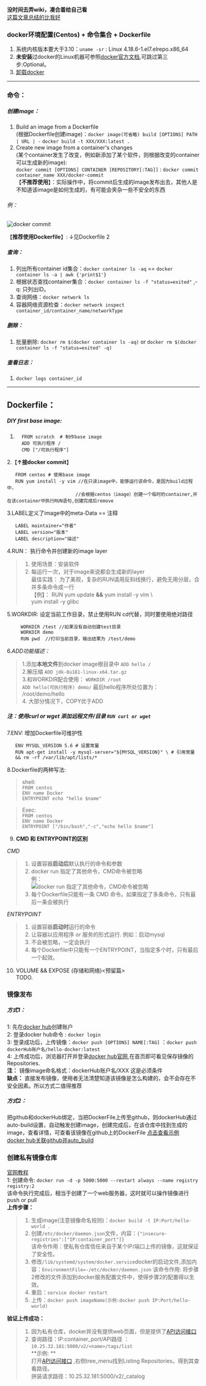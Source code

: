 **没时间去弄wiki，凑合着给自己看**  
[这篇文章总结的比我好](https://www.cnblogs.com/lienhua34/p/5170335.html)
### docker环境配置(Centos) + 命令集合 + Dockerfile
1. 系统内核版本要大于3.10：`uname -sr` : Linux 4.18.6-1.el7.elrepo.x86_64   
2. **未安装**过docker的Linux机器可参照[docker官方文档](https://docs.docker.com/install/linux/docker-ce/centos/#install-docker-ce-1),可跳过第三步:Optional。  
3. [卸载docker](https://my.oschina.net/lwenhao/blog/1617108)
---
### 命令：
##### 创建image：
1. Build an image from a Dockerfile  
(根据Dockerfile创建image)：`docker image(可省略) build [OPTIONS] PATH | URL | -` 
`docker build -t XXX/XXX:latest . `
2. Create new image from a container's changes  
(某个container发生了改变，例如新添加了某个软件，则根据改变的container可以生成新的image):  
`docker commit [OPTIONS] CONTAINER [REPOSITORY[:TAG]]` : `docker commit container_name XXX/docker-commit`  
【**不推荐使用**】：实际操作中，将commit后生成的image发布出去，其他人是不知道该image是如何生成的，有可能会夹杂一些不安全的东西
###### 例：
![docker commit](https://github.com/momokanni/docker/blob/master/piture/%E5%BE%AE%E4%BF%A1%E6%88%AA%E5%9B%BE_20180910183210.png?raw=true)

【**推荐使用Dockerfile**】:  ↓见Dockerfile 2


##### 查询：
1. 列出所有container id集合：`docker container ls -aq` == `docker container ls -a | awk {'print$1'}`
2. 根据状态查找container集合：`docker container ls -f "status=exited"` ,-q: 只列出ID。  
3. 查询网络：`docker network ls`  
4. 容器网络资源检查：`docker network inspect container_id/container_name/networkType`
##### 删除：
1. 批量删除: `docker rm $(docker container ls -aq)` or `docker rm $(docker container ls -f "status=exited" -q)`

##### 查看日志：
1. `docker logs container_id`

---


## Dockerfile：
##### DIY first base image: 
1. ```
     FROM scratch  # 制作base image
     ADD 可执行程序 /
     CMD ["/可执行程序"]
2.【**↑接docker commit**】
  ```
     FROM centos # 使用base image
     RUN yum install -y vim //在只读image中，能够运行该命令，是因为build过程中，  
                           //会根据centos（image）创建一个临时的container,并在该container中执行RUN语句,创建完成后remove
  ```
  3.LABEL定义了image中的meta-Data == 注释
  ```
     LABEL maintainer="作者"
     LABEL version="版本"
     LABEL description="描述"
  ```
  
  4.RUN：  执行命令并创建新的image layer
  >1. 使用场景：安装软件  
  >2. 每运行一次，对于image来说都会生成新的layer  
      最佳实践： 为了美观，复杂的RUN请用反斜线换行，避免无用分层，合并多条命令成一行  
      【例】： RUN yum update **&&** yum install -y vim \  
              yum install -y glibc
              
  5.WORKDIR: 设定当前工作目录，禁止使用RUN cd代替，同时要使用绝对路径  
  ```
       WORKDIR /test //如果没有自动创建test目录  
       WORKDIR demo  
       RUN pwd  //打印当前目录，输出结果为 /test/demo
 ```
    
  6.*ADD功能描述：*
  >1.添加**本地文件**到docker image根目录中 `ADD hello /`  
  >2.解压缩 `ADD jdk-8u181-linux-x64.tar.gz`  
  >3.和WORKDIR配合使用： 
     `WORKDIR /root`  
     `ADD hello(可执行程序) demo/` 最后hello程序所处位置为： /root/demo/hello  
  >4. 大部分情况下，COPY优于ADD  
  ##### 注：使用curl or wget 添加**远程文件/目录** `RUN curl or wget`
  
  7.ENV: 增加Dockerfile可维护性
  ```
     ENV MYSQL_VERSION 5.6 # 设置常量
     RUN apt-get install -y mysql-server="${MYSQL_VERSION}" \ # 引用常量
     && rm -rf /var/lib/apt/lists/*
  ```  
  8.Dockerfile的两种写法:
  >shell:  
        `FROM centos`</br>
        ` ENV name Docker `</br>
        `ENTRYPOINT echo "hello $name"`
       
  >Exec:   
        `FROM centos`  </br>
        `ENV name Docker`  </br>
        `ENTRYPOINT ["/bin/bash","-c","echo hello $name"]`   
  
  9. **CMD 和 ENTRYPOINT的区别**  
  
  *CMD*
  >1. 设置容器**启动后**默认执行的命令和参数
  >2. docker run 指定了其他命令，CMD命令被忽略  
  例：  
  ![docker run 指定了其他命令，CMD命令被忽略](https://github.com/momokanni/docker/blob/master/piture/%E5%BE%AE%E4%BF%A1%E6%88%AA%E5%9B%BE_20180911160545.png)  
  >3. 每个Dockerfile只能有一条 CMD 命令。如果指定了多条命令，只有最后一条会被执行
  
  *ENTRYPOINT*  
  >1. 设置容器**启动时**运行的命令
  >2. 让容器以应用程序 or 服务的形式运行. 例如：启动mysql
  >3. 不会被忽略，一定会执行  
  >4. 每个Dockerfile中只能有一个ENTRYPOINT，当指定多个时，只有最后一个起效。
  
  10. VOLUME && EXPOSE (存储和网络)<预留篇>  
  TODO.
  
### 镜像发布

##### 方式1：
1: 先在[docker hub](https://hub.docker.com/)创建账户 </br>
2: 登录docker hub命令 : `docker login` </br>
3: 登录成功后，上传镜像：`docker push [OPTIONS] NAME[:TAG]` ：`docker push dockerHub账户名/hello-docker:latest`  
4: 上传成功后，浏览器打开并登录[docker hub官网](https://hub.docker.com),在首页即可看见保存镜像的Repositories.</br>
**注：** 镜像image命名格式：dockerHub账户名/XXX   这是必须条件  
**缺点：** 直接发布镜像，使用者无法清楚知道该镜像是怎么构建的，会不会存在不安全因素。所以方式二值得推荐

##### 方式2：
把github和dockerHub绑定，当把DockerFile上传至github，则dockerHub通过auto-build设置，自动触发创建image，创建完成后，在该仓库中找到生成的image，查看详情，可查看该镜像在github上的DockerFile [点击查看示例](https://hub.docker.com/r/docker2sun/dockerfile/)  
[docker hub关联github并auto_build](https://blog.csdn.net/tina_ttl/article/details/51326011#%E5%A6%82%E4%BD%95%E5%9C%A8dockerhub%E4%B8%AD%E5%88%A9%E7%94%A8github%E4%B8%8A%E7%9A%84dockfile%E8%BF%9B%E8%A1%8Cauto-build)

### 创建私有镜像仓库
[官网教程](https://hub.docker.com/_/registry/)  
1: 创建命令: `docker run -d -p 5000:5000 --restart always --name registry registry:2`</br>
   该命令执行完成后，相当于创建了一个web服务器，这时就可以操作镜像进行push or pull  
**上传步骤：**  
>1. 生成image(注意镜像命名规则)：`docker build -t IP:Port/hello-world .`  
>2. 创建`/etc/docker/daemon.json`文件，内容：`{"insecure-registries":["IP:container_port"]}`  
    该命令作用：使私有仓库信任来自于某个IP/端口上传的镜像，这就保证了安全性。
>3. 修改`/lib/systemd/system/docker.service`docker的启动文件,添加内容：`EnvironmentFile=-/etc/docker/daemon.json`
    该命令作用: 将步骤2修改的文件添加到docker服务配置文件中，使得步骤2的配置得以生效。  
>4. 重启：`service docker restart`  
>5. 上传：`docker push imageName(示例:docker push IP:Port/hello-world)` 

 **验证上传成功：**  
>1. 因为私有仓库，docker并没有提供web页面，但是提供了[API访问接口](https://docs.docker.com/registry/spec/api/)  
>2. 查询路径：IP:container_port/API路径 ：`10.25.32.181:5000/v2/<name>/tags/list`  
**示例: **  
     打开[API访问接口](https://docs.docker.com/registry/spec/api/) ,右侧tree_menu找到Listing Repositories，得到其查看路径。  
     拼装请求路径：10.25.32.181:5000/v2/_catalog
